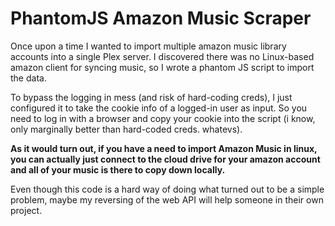 # PhantomJS Amazon Music Scraper

Once upon a time I wanted to import multiple amazon music library accounts into a single Plex server. I discovered there was no Linux-based amazon client for syncing music, so I wrote a phantom JS script to import the data.

To bypass the logging in mess (and risk of hard-coding creds), I just configured it to take the cookie info of a logged-in user as input. So you need to log in with a browser and copy your cookie into the script (i know, only marginally better than hard-coded creds. whatevs). 

**As it would turn out, if you have a need to import Amazon Music in linux, you can actually just connect to the cloud drive for your amazon account and all of your music is there to copy down locally.**

Even though this code is a hard way of doing what turned out to be a simple problem, maybe my reversing of the web API will help someone in their own project. 
